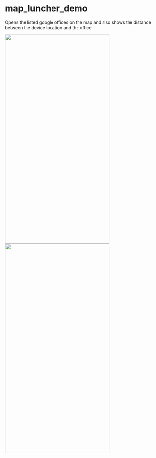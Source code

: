 # map_luncher_demo

Opens the listed google offices on the map and also shows the distance between the device location and the office

<img src='assets/gif/1.gif'  width="340" height="680">  <img src='assets/gif/2.gif'  width="340" height="680">
